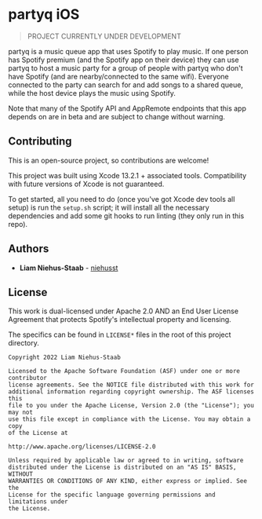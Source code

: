 # partyq iOS

> PROJECT CURRENTLY UNDER DEVELOPMENT

partyq is a music queue app that uses Spotify to play music. If one person has Spotify premium (and the Spotify app on their device) they can use partyq to host a music party for a group of people with partyq who don't have Spotify (and are nearby/connected to the same wifi). Everyone connected to the party can search for and add songs to a shared queue, while the host device plays the music using Spotify.
    
Note that many of the Spotify API and AppRemote endpoints that this app depends on are in beta and are subject to change without warning.

## Contributing

This is an open-source project, so contributions are welcome! 

This project was built using Xcode 13.2.1 + associated tools. Compatibility with future versions of Xcode is not guaranteed.

To get started, all you need to do (once you've got Xcode dev tools all setup) is run the `setup.sh` script; it will install all the necessary dependencies and add some git hooks to run linting (they only run in this repo).

## Authors

* **Liam Niehus-Staab** - [niehusst](https://github.com/niehusst)

## License

This work is dual-licensed under Apache 2.0 AND an End User License Agreement that protects Spotify's intellectual property and licensing.

The specifics can be found in `LICENSE*` files in the root of this project directory.

```
Copyright 2022 Liam Niehus-Staab

Licensed to the Apache Software Foundation (ASF) under one or more contributor 
license agreements. See the NOTICE file distributed with this work for 
additional information regarding copyright ownership. The ASF licenses this 
file to you under the Apache License, Version 2.0 (the "License"); you may not 
use this file except in compliance with the License. You may obtain a copy 
of the License at

http://www.apache.org/licenses/LICENSE-2.0

Unless required by applicable law or agreed to in writing, software 
distributed under the License is distributed on an "AS IS" BASIS, WITHOUT 
WARRANTIES OR CONDITIONS OF ANY KIND, either express or implied. See the 
License for the specific language governing permissions and limitations under 
the License.
```
